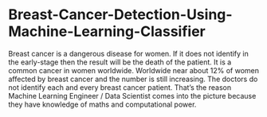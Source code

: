 # Breast-Cancer-Detection-Using-Machine-Learning-Classifier
Breast cancer is a dangerous disease for women. If it does not identify in the early-stage then the result will be the death of the patient. It is a common cancer in women worldwide. Worldwide near about 12% of women affected by breast cancer and the number is still increasing.  The doctors do not identify each and every breast cancer patient. That’s the reason Machine Learning Engineer / Data Scientist comes into the picture because they have knowledge of maths and computational power.
